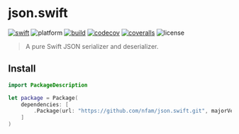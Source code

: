 # json.swift

[![swift][swift-badge]][swift-url]
![platform][platform-badge]
[![build][travis-badge]][travis-url]
[![codecov][codecov-badge]][codecov-url]
[![coveralls][coveralls-badge]][coveralls-url]
![license][license-badge]

> A pure Swift JSON serializer and deserializer.

## Install
```swift
import PackageDescription

let package = Package(
    dependencies: [
        .Package(url: "https://github.com/nfam/json.swift.git", majorVersion: 0, minor: 1)
    ]
)
```

[swift-url]: https://swift.org
[swift-badge]: https://img.shields.io/badge/Swift-4.0-orange.svg?style=flat
[platform-badge]: https://img.shields.io/badge/Platforms-Linux%20%7C%20macOS%20%20%7C%20iOS%20%7C%20tvOS%20%7C%20watchOS-lightgray.svg?style=flat

[travis-badge]: https://travis-ci.org/nfam/json.swift.svg
[travis-url]: https://travis-ci.org/nfam/json.swift

[codecov-badge]: https://codecov.io/gh/nfam/json.swift/branch/master/graphs/badge.svg
[codecov-url]: https://codecov.io/gh/nfam/json.swift/branch/master

[coveralls-badge]: https://coveralls.io/repos/github/nfam/json.swift/badge.svg
[coveralls-url]: https://coveralls.io/github/nfam/json.swift

[license-badge]: https://img.shields.io/github/license/nfam/json.swift.svg